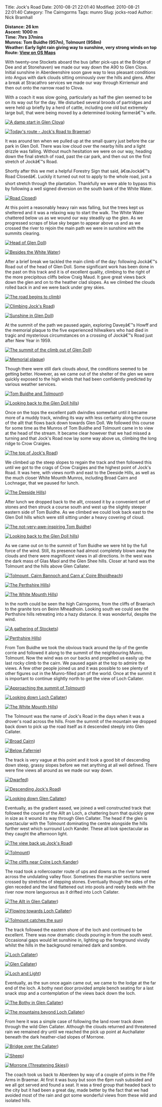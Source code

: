 Title: Jock's Road
Date: 2010-08-21 22:01:40
Modified: 2010-08-21 22:01:40
Category: The Cairngorms
Tags: munro
Slug: jocks-road
Author: Nick Bramhall

**Distance: 26 km  
Ascent: 1000 m  
Time: 7hrs 37mins  
Munros: Tom Buidhe (957m), Tolmount (958m)  
Weather: Early light rain giving way to sunshine, very strong winds on top  
Route: [View on OS Maps](https://www.invertedworld.co.uk/hillwalking/hillwalk/338)**



With twenty-one Stockets aboard the bus (after pick-ups at the Bridge of Dee and at Stonehaven) we made our way down the A90 to Glen Clova. Initial sunshine in Aberdeenshire soon gave way to less pleasant conditions into Angus with dark clouds sitting ominously over the hills and glens. After a break at Stracathro services we made our way through Kirriemuir and then out onto the narrow road to Clova. 

<!--more-->

With a coach it was slow going, particularly as half the glen seemed to be on its way out for the day. We disturbed several broods of partridges and were held up briefly by a herd of cattle, including one old but extremely large bull, that were being moved by a determined looking farmerâ€™s wife.



[![A damp start in Glen Clova](https://live.staticflickr.com/4122/4915314579_b22b1a7112_b.jpg "A damp start in Glen Clova")](https://www.flickr.com/photos/black_friction/4915314579/))



[![Today's route - Jock's Road to Braemar](https://live.staticflickr.com/4096/4915316771_ffc560a6f0_b.jpg "Today's route - Jock's Road to Braemar")](https://www.flickr.com/photos/black_friction/4915316771/))



It was around ten when we pulled up at the small quarry just before the car park in Glen Doll. There was low cloud over the nearby hills and a light drizzle was falling. Without much hesitation we were on our way, heading down the final stretch of road, past the car park, and then out on the first stretch of Jockâ€™s Road. 



Shortly after this we met a helpful Forestry Sign that said, â€œJockâ€™s Road Closedâ€. Luckily it turned out not to apply to the whole road, just a short stretch through the plantation. Thankfully we were able to bypass this by following a well signed diversion on the south bank of the White Water.



[![Road Closed](https://live.staticflickr.com/4138/4916301545_f71171ecf5_b.jpg "Road Closed")](https://www.flickr.com/photos/black_friction/4916301545/))



At this point a reasonably heavy rain was falling, but the trees kept us sheltered and it was a relaxing way to start the walk. The White Water chattered below us as we wound our way steadily up the glen. As we progressed scraps of blue sky began to appear above us and as we crossed the river to rejoin the main path we were in sunshine with the summits clearing.



[![Head of Glen Doll](https://live.staticflickr.com/4099/4916915596_f6dbe47ae6_b.jpg "Head of Glen Doll")](https://www.flickr.com/photos/black_friction/4916915596/))



[![Besides the White Water](https://live.staticflickr.com/4077/4916319383_265d5fee74_b.jpg "Besides the White Water")](https://www.flickr.com/photos/black_friction/4916319383/))



After a brief break we tackled the main climb of the day: following Jockâ€™s Road out of the head of Glen Doll. Some significant work has been done in the past on this track and it is of excellent quality, climbing to the right of the more precipitous cliffs below Craig Maud. It gave great views back down the glen and on to the heather clad slopes. As we climbed the clouds rolled back in and we were back under grey skies.



[![The road begins to climb](https://live.staticflickr.com/4080/4916335507_1e753350e1_b.jpg "The road begins to climb")](https://www.flickr.com/photos/black_friction/4916335507/))



[![Climbing Jock's Road](https://live.staticflickr.com/4096/4916968458_0ff7e2f366_b.jpg "Climbing Jock's Road")](https://www.flickr.com/photos/black_friction/4916968458/))



[![Sunshine in Glen Doll](https://live.staticflickr.com/4134/4916954444_e5a1acf7c8_b.jpg "Sunshine in Glen Doll")](https://www.flickr.com/photos/black_friction/4916954444/))



At the summit of the path we paused again, exploring Daveyâ€™s Howff and the memorial plaque to the five experienced hillwalkers who had died in tragic and mysterious circumstances on a crossing of Jockâ€™s Road just after New Year in 1959.



[![The summit of the climb out of Glen Doll](https://live.staticflickr.com/4077/4916382089_78e879c1a9_b.jpg "The summit of the climb out of Glen Doll")](https://www.flickr.com/photos/black_friction/4916382089/))



[![Memorial plaque](https://live.staticflickr.com/4140/4916388147_8249b8a1d7_b.jpg "Memorial plaque")](https://www.flickr.com/photos/black_friction/4916388147/))



Though there were still dark clouds about, the conditions seemed to be getting better. However, as we came out of the shelter of the glen we were quickly exposed to the high winds that had been confidently predicted by various weather services.



[![Tom Buidhe and Tolmount](https://live.staticflickr.com/4082/4916428985_bf710486f0_b.jpg "Tom Buidhe and Tolmount")](https://www.flickr.com/photos/black_friction/4916428985/))



[![Looking back to the Glen Doll hills](https://live.staticflickr.com/4135/4916452271_76b35b0e20_b.jpg "Looking back to the Glen Doll hills")](https://www.flickr.com/photos/black_friction/4916452271/))



Once on the tops the excellent path dwindles somewhat until it became more of a muddy track, winding its way with less certainty along the course of the allt that flows back down towards Glen Doll. We followed this course for some time as the Munros of Tom Buidhe and Tolmount came in to view at the head of the stream. It became clear however that we had missed a turning and that Jock's Road now lay some way above us, climbing the long ridge to Crow Craigies.



[![The top of Jock's Road](https://live.staticflickr.com/4136/4916439995_1c191f85f6_b.jpg "The top of Jock's Road")](https://www.flickr.com/photos/black_friction/4916439995/))



We climbed up the steep slopes to regain the track and then followed this until we got to the crags of Crow Craigies and the highest point of Jock's Road. It was here, with views north and east to the Deeside Hills, as well as the much closer White Mounth Munros, including Broad Cairn and Lochnagar, that we paused for lunch.



[![The Deeside Hills](https://live.staticflickr.com/4093/4916444061_477062a5da_b.jpg "The Deeside Hills")](https://www.flickr.com/photos/black_friction/4916444061/))



After lunch we dropped back to the allt, crossed it by a convenient set of stones and then struck a course south and west up the slightly steeper eastern side of Tom Buidhe. As we climbed we could look back east to the Glen Doll hills which were still sitting under a heavy covering of cloud.



[![The not-very-awe-inspiring Tom Buidhe](https://live.staticflickr.com/4121/4917077876_58b841b298_b.jpg "The not-very-awe-inspiring Tom Buidhe")](https://www.flickr.com/photos/black_friction/4917077876/))



[![Looking back to the Glen Doll hills](https://live.staticflickr.com/4135/4916452271_76b35b0e20_b.jpg "Looking back to the Glen Doll hills")](https://www.flickr.com/photos/black_friction/4916452271/))



As we came out on to the summit of Tom Buidhe we were hit by the full force of the wind. Still, its presence had almost completely blown away the clouds and there were magnificent views in all directions. In the west was the dark mass of Glas Maol and the Glen Shee hills. Closer at hand was the Tolmount and the hills above Glen Callater.



[![Tolmount, Cairn Bannoch and Carn a' Coire Bhoidheach](https://live.staticflickr.com/4138/4917085856_5c541641b1_b.jpg "Tolmount, Cairn Bannoch and Carn a' Coire Bhoidheach")](https://www.flickr.com/photos/black_friction/4917085856/))



[![The Perthshire Hills](https://live.staticflickr.com/4079/4916491589_a2ae580e22_b.jpg "The Perthshire Hills")](https://www.flickr.com/photos/black_friction/4916491589/))



[![The White Mounth Hills](https://live.staticflickr.com/4099/4917101442_3f6939b217_b.jpg "The White Mounth Hills")](https://www.flickr.com/photos/black_friction/4917101442/))



In the north could be seen the high Cairngorms, from the cliffs of Braeriach to the granite tors on Beinn Mheadhoin. Looking south we could see the Perthshire hills retreating into a hazy distance. It was wonderful, despite the wind.



[![A gathering of Stockets](https://live.staticflickr.com/4101/4917117578_4c29db4470_b.jpg "A gathering of Stockets")](https://www.flickr.com/photos/black_friction/4917117578/))



[![Perthshire Hills](https://live.staticflickr.com/4094/4917120536_5312fe3b70_b.jpg "Perthshire Hills")](https://www.flickr.com/photos/black_friction/4917120536/))



From Tom Buidhe we took the obvious track around the lip of the gentle corrie and followed it along to the summit of the neighbouring Munro, Tolmount. Now the wind was on our backs and propelled us easily up the last rocky climb to the cairn. We paused again at the top to admire the views. A few other people joined us and it was possible to see plenty of other figures out in the Munro-filled part of the world. Once at the summit it is important to continue slightly north to get the view of Loch Callater.



[![Approaching the summit of Tolmount](https://live.staticflickr.com/4102/4917139338_7400b1239d_b.jpg "Approaching the summit of Tolmount")](https://www.flickr.com/photos/black_friction/4917139338/))



[![Looking down Loch Callater](https://live.staticflickr.com/4121/4916568349_e3c7d3939a_b.jpg "Looking down Loch Callater")](https://www.flickr.com/photos/black_friction/4916568349/))



[![The White Mounth Hills](https://live.staticflickr.com/4120/4916564495_e3a58e9d41_b.jpg "The White Mounth Hills")](https://www.flickr.com/photos/black_friction/4916564495/))



The Tolmount was the name of Jock's Road in the days when it was a drover's road across the hills. From the summit of the mountain we dropped back down to pick up the road itself as it descended steeply into Glen Callater.



[![Broad Cairn](https://live.staticflickr.com/4121/4916579029_b07dbbdf5e_b.jpg "Broad Cairn")](https://www.flickr.com/photos/black_friction/4916579029/))



[![Below Fafernie](https://live.staticflickr.com/4080/4916983317_c59eef5ef3_b.jpg "Below Fafernie")](https://www.flickr.com/photos/black_friction/4916983317/))



The track is very vague at this point and it took a good bit of descending down steep, grassy slopes before we met anything at all well defined. There were fine views all around as we made our way down.



[![Dwarfed](https://live.staticflickr.com/4078/4917598520_74ef15058b_b.jpg "Dwarfed")](https://www.flickr.com/photos/black_friction/4917598520/))



[![Descending Jock's Road](https://live.staticflickr.com/4134/4917003159_298090280e_b.jpg "Descending Jock's Road")](https://www.flickr.com/photos/black_friction/4917003159/))



[![Looking down Glen Callater](https://live.staticflickr.com/4143/4917611538_c8586a2990_b.jpg "Looking down Glen Callater")](https://www.flickr.com/photos/black_friction/4917611538/))



Eventually, as the gradient eased, we joined a well constructed track that followed the course of the Allt an Loch, a chattering burn that quickly grew in size as it wound its way through Glen Callater. The head if the glen is spectacular with the Tolmount dominating the centre alongside the hills further west which surround Loch Kander. These all look spectacular as they caught the afternoon light.



[![The view back up Jock's Road](https://live.staticflickr.com/4078/4917114359_e617357253_b.jpg "The view back up Jock's Road")](https://www.flickr.com/photos/black_friction/4917114359/))



[![Tolmount](https://live.staticflickr.com/4102/4917054667_30ee7848f0_b.jpg "Tolmount")](https://www.flickr.com/photos/black_friction/4917054667/))



[![The cliffs near Coire Loch Kander](https://live.staticflickr.com/4074/4917749572_a694bbf25d_b.jpg "The cliffs near Coire Loch Kander")](https://www.flickr.com/photos/black_friction/4917749572/))



The road took a rollercoaster route of ups and downs as the river turned across the undulating valley floor. Sometimes the marshier sections were crossed by stretches of stepping stones. Eventually though the sides of the glen receded and the land flattened out into pools and reedy beds with the river now more languorous as it drifted into Loch Callater.



[![The Allt in Glen Callater](https://live.staticflickr.com/4123/4917756964_341f67505f_b.jpg "The Allt in Glen Callater")](https://www.flickr.com/photos/black_friction/4917756964/))



[![Flowing towards Loch Callater](https://live.staticflickr.com/4121/4917796554_c0f1900d3b_b.jpg "Flowing towards Loch Callater")](https://www.flickr.com/photos/black_friction/4917796554/))



[![Tolmount catches the sun](https://live.staticflickr.com/4137/4917761402_b99d2ab2c5_b.jpg "Tolmount catches the sun")](https://www.flickr.com/photos/black_friction/4917761402/))



The track followed the eastern shore of the loch and continued to be excellent. There was now dramatic clouds pouring in from the south west. Occasional gaps would let sunshine in, lighting up the foreground vividly whilst the hills in the background remained dark and sombre.



[![Loch Callater](https://live.staticflickr.com/4117/4917209615_caa36d50b0_b.jpg "Loch Callater")](https://www.flickr.com/photos/black_friction/4917209615/))



[![Glen Callater](https://live.staticflickr.com/4096/4917215831_2697dec77e_b.jpg "Glen Callater")](https://www.flickr.com/photos/black_friction/4917215831/))



[![Loch and Light](https://live.staticflickr.com/4114/4915293449_c3984997e8_b.jpg "Loch and Light")](https://www.flickr.com/photos/black_friction/4915293449/))



Eventually, as the sun once again came out, we came to the lodge at the far end of the loch. A bothy next door provided ample bench seating for a last snack stop and a contemplation of the views back down the loch.



[![The Bothy in Glen Callater](https://live.staticflickr.com/4140/4917246347_6b3b149dd4_b.jpg "The Bothy in Glen Callater")](https://www.flickr.com/photos/black_friction/4917246347/))



[![The mountains beyond Loch Callater](https://live.staticflickr.com/4097/4917236873_a73e55bd68_b.jpg "The mountains beyond Loch Callater")](https://www.flickr.com/photos/black_friction/4917236873/))



From here it was a simple case of following the land rover track down through the wild Glen Callater. Although the clouds returned and threatened rain we remained dry until we reached the pick up point at Auchallater beneath the dark heather-clad slopes of Morrone.



[![Bridge over the Callater](https://live.staticflickr.com/4078/4917850348_f96fab08c0_b.jpg "Bridge over the Callater")](https://www.flickr.com/photos/black_friction/4917850348/))



[![Sheep](https://live.staticflickr.com/4099/4917259477_515e9072c6_b.jpg "Sheep")](https://www.flickr.com/photos/black_friction/4917259477/))



[![Morrone (Threatening Skies)](https://live.staticflickr.com/4097/4917263435_b675bb397f_b.jpg "Morrone (Threatening Skies)")](https://www.flickr.com/photos/black_friction/4917263435/))



The coach took us back to Aberdeen by way of a couple of pints in the Fife Arms in Braemar. At first it was busy but soon the 6pm rush subsided and we all got served and found a seat. It was a tired group that headed back to the city but it had been a great day, made better by the fact that we had avoided most of the rain and got some wonderful views from these wild and isolated hills.
